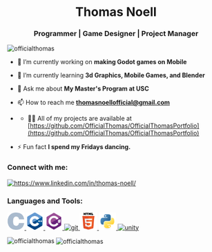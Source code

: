 <h1 align="center">Thomas Noell</h1>
<h3 align="center">Programmer | Game Designer | Project Manager</h3>

<p align="left"> <img src="https://komarev.com/ghpvc/?username=officialthomas&label=Profile%20views&color=0e75b6&style=flat" alt="officialthomas" /> </p>

- 🔭 I’m currently working on **making Godot games on Mobile**

- 🌱 I’m currently learning **3d Graphics, Mobile Games, and Blender**

- 💬 Ask me about **My Master's Program at USC**

- 📫 How to reach me **thomasnoellofficial@gmail.com**

- - 👨‍💻 All of my projects are available at [https://github.com/OfficialThomas/OfficialThomasPortfolio](https://github.com/OfficialThomas/OfficialThomasPortfolio)

- ⚡ Fun fact **I spend my Fridays dancing.**

<h3 align="left">Connect with me:</h3>
<p align="left">
<a href="https://linkedin.com/in/https://www.linkedin.com/in/thomas-noell/" target="blank"><img align="center" src="https://raw.githubusercontent.com/rahuldkjain/github-profile-readme-generator/master/src/images/icons/Social/linked-in-alt.svg" alt="https://www.linkedin.com/in/thomas-noell/" height="30" width="40" /></a>
</p>

<h3 align="left">Languages and Tools:</h3>
<p align="left"> <a href="https://www.cprogramming.com/" target="_blank" rel="noreferrer"> <img src="https://raw.githubusercontent.com/devicons/devicon/master/icons/c/c-original.svg" alt="c" width="40" height="40"/> </a> <a href="https://www.w3schools.com/cpp/" target="_blank" rel="noreferrer"> <img src="https://raw.githubusercontent.com/devicons/devicon/master/icons/cplusplus/cplusplus-original.svg" alt="cplusplus" width="40" height="40"/> </a> <a href="https://www.w3schools.com/cs/" target="_blank" rel="noreferrer"> <img src="https://raw.githubusercontent.com/devicons/devicon/master/icons/csharp/csharp-original.svg" alt="csharp" width="40" height="40"/> </a> <a href="https://git-scm.com/" target="_blank" rel="noreferrer"> <img src="https://www.vectorlogo.zone/logos/git-scm/git-scm-icon.svg" alt="git" width="40" height="40"/> </a> <a href="https://www.w3.org/html/" target="_blank" rel="noreferrer"> <img src="https://raw.githubusercontent.com/devicons/devicon/master/icons/html5/html5-original-wordmark.svg" alt="html5" width="40" height="40"/> </a> <a href="https://www.python.org" target="_blank" rel="noreferrer"> <img src="https://raw.githubusercontent.com/devicons/devicon/master/icons/python/python-original.svg" alt="python" width="40" height="40"/> </a> <a href="https://unity.com/" target="_blank" rel="noreferrer"> <img src="https://www.vectorlogo.zone/logos/unity3d/unity3d-icon.svg" alt="unity" width="40" height="40"/> </a> </p>

<p><img align="left" src="https://github-readme-stats.vercel.app/api/top-langs?username=officialthomas&show_icons=true&locale=en&layout=compact" alt="officialthomas" /></p>

<p>&nbsp;<img align="center" src="https://github-readme-stats.vercel.app/api?username=officialthomas&show_icons=true&locale=en" alt="officialthomas" /></p>

